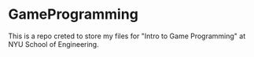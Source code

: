 # GameProgramming

This is a repo creted to store my files for "Intro to Game Programming" at NYU School of Engineering.

